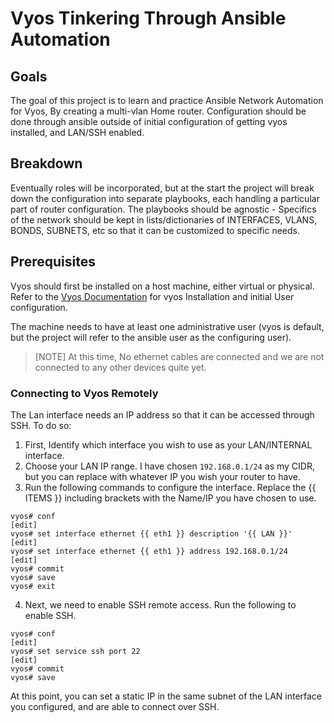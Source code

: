 # Vyos Tinkering Through Ansible Automation

## Goals

The goal of this project is to learn and practice Ansible Network Automation for Vyos, By creating a multi-vlan Home router. Configuration should be done through ansible outside of initial configuration of getting vyos installed, and LAN/SSH enabled.

## Breakdown

Eventually roles will be incorporated, but at the start the project will break down the configuration into separate playbooks, each handling a particular part of router configuration. The playbooks should be agnostic - Specifics of the network should be kept in lists/dictionaries of INTERFACES, VLANS, BONDS, SUBNETS, etc so that it can be customized to specific needs. 

## Prerequisites

Vyos should first be installed on a host machine, either virtual or physical. Refer to the [Vyos Documentation](https://support.vyos.io/support/solutions/articles/103000093618-quick-guide-vyos-installation-and-setup "Quick Guide: Vyos Installation") for vyos Installation and initial User configuration. 

The machine needs to have at least one administrative user (vyos is default, but the project will refer to the ansible user as the configuring user).

> [NOTE]
> At this time, No ethernet cables are connected and we are not connected to any other devices quite yet.

### Connecting to Vyos Remotely

The Lan interface needs an IP address so that it can be accessed through SSH. To do so:

1. First, Identify which interface you wish to use as your LAN/INTERNAL interface.
2. Choose your LAN IP range. I have chosen ```192.168.0.1/24``` as my CIDR, but you can replace with whatever IP you wish your router to have.
3. Run the following commands to configure the interface. Replace the {{ ITEMS }} including brackets with the Name/IP you have chosen to use.

```
vyos# conf
[edit]
vyos# set interface ethernet {{ eth1 }} description '{{ LAN }}'
[edit]
vyos# set interface ethernet {{ eth1 }} address 192.168.0.1/24
[edit]
vyos# commit
vyos# save
vyos# exit
```

4. Next, we need to enable SSH remote access. Run the following to enable SSH.

```
vyos# conf
[edit]
vyos# set service ssh port 22
[edit]
vyos# commit
vyos# save
```

At this point, you can set a static IP in the same subnet of the LAN interface you configured, and are able to connect over SSH. 
